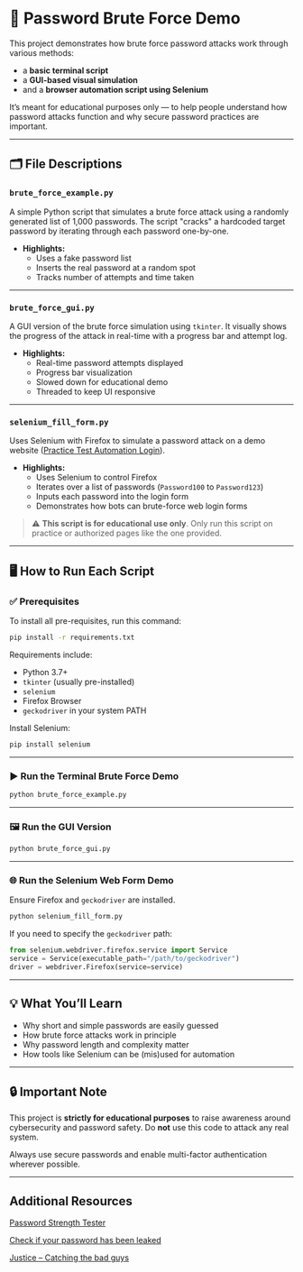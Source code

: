 # 🔐 Password Brute Force Demo

This project demonstrates how brute force password attacks work through various methods:
- a **basic terminal script**
- a **GUI-based visual simulation**
- and a **browser automation script using Selenium**

It’s meant for educational purposes only — to help people understand how password attacks function and why secure password practices are important.

---

## 🗂 File Descriptions

### `brute_force_example.py`
A simple Python script that simulates a brute force attack using a randomly generated list of 1,000 passwords. The script "cracks" a hardcoded target password by iterating through each password one-by-one.

- **Highlights:**
  - Uses a fake password list
  - Inserts the real password at a random spot
  - Tracks number of attempts and time taken

---

### `brute_force_gui.py`
A GUI version of the brute force simulation using `tkinter`. It visually shows the progress of the attack in real-time with a progress bar and attempt log.

- **Highlights:**
  - Real-time password attempts displayed
  - Progress bar visualization
  - Slowed down for educational demo
  - Threaded to keep UI responsive

---

### `selenium_fill_form.py`
Uses Selenium with Firefox to simulate a password attack on a demo website ([Practice Test Automation Login](https://practicetestautomation.com/practice-test-login/)).

- **Highlights:**
  - Uses Selenium to control Firefox
  - Iterates over a list of passwords (`Password100` to `Password123`)
  - Inputs each password into the login form
  - Demonstrates how bots can brute-force web login forms

> ⚠️ **This script is for educational use only**. Only run this script on practice or authorized pages like the one provided.

---

## 🖥 How to Run Each Script

### ✅ Prerequisites

To install all pre-requisites, run this command:
```bash
pip install -r requirements.txt
```

Requirements include:
- Python 3.7+
- `tkinter` (usually pre-installed)
- `selenium`
- Firefox Browser
- `geckodriver` in your system PATH

Install Selenium:
```bash
pip install selenium
```

---

### ▶️ Run the Terminal Brute Force Demo
```bash
python brute_force_example.py
```

---

### 🖼 Run the GUI Version
```bash
python brute_force_gui.py
```

---

### 🌐 Run the Selenium Web Form Demo
Ensure Firefox and `geckodriver` are installed.

```bash
python selenium_fill_form.py
```

If you need to specify the `geckodriver` path:
```python
from selenium.webdriver.firefox.service import Service
service = Service(executable_path="/path/to/geckodriver")
driver = webdriver.Firefox(service=service)
```

---

## 💡 What You’ll Learn

- Why short and simple passwords are easily guessed
- How brute force attacks work in principle
- Why password length and complexity matter
- How tools like Selenium can be (mis)used for automation

---

## 🔒 Important Note

This project is **strictly for educational purposes** to raise awareness around cybersecurity and password safety. Do **not** use this code to attack any real system.

Always use secure passwords and enable multi-factor authentication wherever possible.

---


## Additional Resources

[Password Strength Tester​](https://bitwarden.com/password-strength/)

[Check if your password has been leaked](https://haveibeenpwned.com/)

[Justice – Catching the bad guys](https://www.youtube.com/watch?v=VrKW58MS12g)
